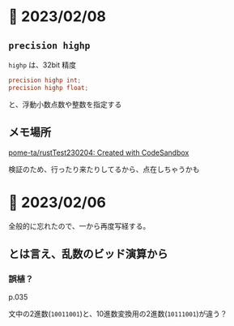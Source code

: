 # 📝 2023/02/08

## `precision highp`

`highp` は、32bit 精度

``` .frag
precision highp int;
precision highp float;
```

と、浮動小数点数や整数を指定する

## メモ場所


[pome-ta/rustTest230204: Created with CodeSandbox](https://github.com/pome-ta/rustTest230204)

検証のため、行ったり来たりしてるから、点在しちゃうかも



# 📝 2023/02/06

全般的に忘れたので、一から再度写経する。

## とは言え、乱数のビッド演算から


### 誤植？

p.035

文中の2進数(`10011001`)と、10進数変換用の2進数(`10111001`)が違う？


